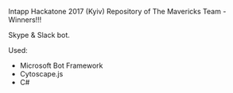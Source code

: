 Intapp Hackatone 2017 (Kyiv)
Repository of The Mavericks Team - Winners!!!


Skype & Slack bot. 

Used:
- Microsoft Bot Framework
- Cytoscape.js
- C#

